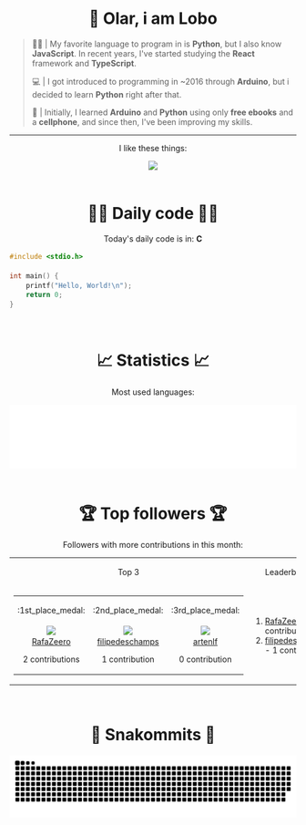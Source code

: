 <div align="center">
  <h1>👋 Olar, i am Lobo</h1>
</div>

> 🧑‍💻 | My favorite language to program in is **Python**, but I also know **JavaScript**. In recent years, I've started studying the **React** framework and **TypeScript**.
>
> 💻 | I got introduced to programming in ~2016 through **Arduino**, but i decided to learn **Python** right after that.
>
> 📱 | Initially, I learned **Arduino** and **Python** using only **free ebooks** and a **cellphone**, and since then, I've been improving my skills.

***

<div align="center">
  <p>I like these things:</p>
  <a href="https://skillicons.dev">
    <img src="https://skillicons.dev/icons?i=py,md,html,css,js,github,git,vscode,linux,ts,sass,react,vite,vercel,arduino" />
  </a>
</div>

<br>

<div align="center">
  <h1>👨‍💻 Daily code 👨‍💻</h1>
  <p>Today's daily code is in: <b>C</b></p>
  
  <div align="left">

```c
#include <stdio.h>

int main() {
    printf("Hello, World!\n");
    return 0;
}
```

  </div>
</div>

<br>

<div align="center">
<h1>📈 Statistics 📈</h1>
  <p>Most used languages:</p>
  <a href="https://github.com/Lobooooooo14" target="_blank">
    <img src="https://github.com/Lobooooooo14/Lobooooooo14/blob/renders-output/metrics.plugin.languages.svg" alt="most used languages" width="600px">
  </a>
</div>

<br>

<div align="center">
    <h1>🏆 Top followers 🏆</h1>
    <p>Followers with more contributions in this month:</p>
    <table>
        <tr>
            <td align="center">
                <p>Top 3</p>
            </td>
            <td align="center">
                <p>Leaderboard</p>
            </td>
        </tr>
        <tr>
            <td width="100px" align="center">
                <table><tr><td width="100px" align="center"><p>:1st_place_medal:</p></td><td width="100px" align="center"><p>:2nd_place_medal:</p></td><td width="100px" align="center"><p>:3rd_place_medal:</p></td></tr><tr><td width="100px" align="center"><img src="https://avatars.githubusercontent.com/u/87309497?v=4" width="100%"/><br><a href="https://github.com/RafaZeero" target="_blank">RafaZeero</a><p>2 contributions</p></td><td width="100px" align="center"><img src="https://avatars.githubusercontent.com/u/4248081?v=4" width="100%"/><br><a href="https://github.com/filipedeschamps" target="_blank">filipedeschamps</a><p>1 contribution</p></td><td width="100px" align="center"><img src="https://avatars.githubusercontent.com/u/13619024?v=4" width="100%"/><br><a href="https://github.com/artenlf" target="_blank">artenlf</a><p>0 contribution</p></td></tr></table>
            </td>
            <td width="fit-content" align="left">
                <ol><li><a href="https://github.com/RafaZeero">RafaZeero</a><span> - 2 contributions</span></li><li><a href="https://github.com/filipedeschamps">filipedeschamps</a><span> - 1 contribution</span></li></ol>
            </td>
        </tr>
    </table>
</div>

<br>

<div align="center">
  <h1>🐍 Snakommits 🐍</h1>
    <picture>
      <source media="(prefers-color-scheme: dark)" srcset="https://raw.githubusercontent.com/Lobooooooo14/Lobooooooo14/snake-output/github-contribution-grid-snake-dark.svg">
      <source media="(prefers-color-scheme: light)" srcset="https://raw.githubusercontent.com/Lobooooooo14/Lobooooooo14/snake-output/github-contribution-grid-snake.svg">
      <img alt="github contribution grid snake animation" src="https://raw.githubusercontent.com/Lobooooooo14/Lobooooooo14/snake-output/github-contribution-grid-snake.svg">
    </picture>
</div>
